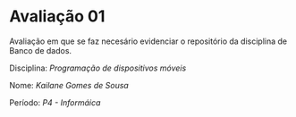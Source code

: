 # Avaliação 01
Avaliação em que se faz necesário evidenciar o repositório da disciplina de Banco de dados. 

Disciplina: *Programação de dispositivos móveis*

Nome: *Kailane Gomes de Sousa*

Período: *P4 - Informáica*



